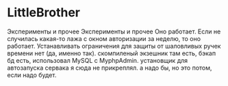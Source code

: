 # LittleBrother
Эксперименты и прочее
Эксперименты и прочее Оно работает. Если не случилась какая-то лажа с окном авторизации за неделю, то оно работает. 
Устанавливать ограничения для защиты от шаловливых ручек времени нет (да, именно так). 
скомпиленый экзешник там есть, бэкап бд есть, использовал MySQL с MyphpAdmin. 
установщик для автозапуска сервака я сюда не прикреплял. а надо бы, но это потом, если надо будет.
